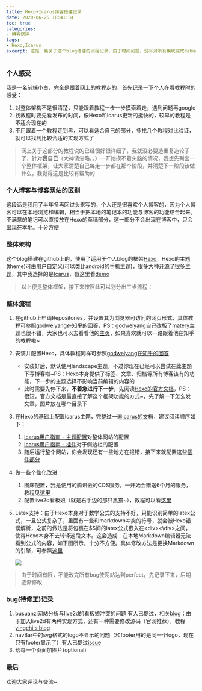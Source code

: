 ```yaml
---
title: Hexo+Icarus博客搭建记录
date: 2020-06-25 18:41:34
toc: true
categories:
- 博客搭建
tags:
- Hexo,Icarus
excerpt: 这是一篇关于这个blog搭建的流程记录，由于时间问题，没有对所有模块完成debug，在此先记录下来，随后逐一解决
---
```


### 个人感受

我是一名前端小白，完全是跟着网上的教程走的，首先记录一下个人在看教程时的感受：

1. 对整体架构不是很清楚，只能跟着教程一步一步摸索着走，遇到问题再google
2. 找教程时要先看发布的时间，像Hexo和Icarus更新的挺快的，较早的教程是不适合现在的
3. 不用跟着一个教程走到黑，可以看适合自己的部分，多找几个教程对比验证，就可以找到比较合适的实现方式了

> 网上关于这部分的教程说的已经很好很详细了，我就没必要造重复造轮子了，针对**我自己**（大神请忽略。。）一开始摸不着头脑的情况，我想先列出一个整体框架，让大家清楚自己每走一步都在那个阶段，并清楚下一阶段该做什么，我觉得这是比较有帮助的

### 个人博客与博客网站的区别

这段话是我用了半年多再回过头来写的，个人还是很喜欢个人博客的，因为个人博客可以在本地浏览和编辑，相当于把本地的笔记本的功能与博客的功能结合起来。不满意的笔记可以直接放在Hexo的草稿部分，这一部分不会出现在博客中，只会出现在本地。十分方便

### 整体架构

这个blog搭建在github上的，使用了适用于个人blog的框架[Hexo](https://hexo.io/zh-cn/)，Hexo的主题(theme)可由用户自定义(可以类比android的手机主题)，很多大神[开源了很多主题](https://hexo.io/themes/)，其中我选择的是[Icarus](https://github.com/ppoffice/hexo-theme-icarus)，戳这里看[demo](https://blog.zhangruipeng.me/hexo-theme-icarus/)

> 以上便是整体框架，接下来按照此可以划分出三步流程：

### 整体流程

1. 在github上申请Repositories，并设置其为浏览器可访问的网页形式，具体教程可参照[godweiyang在知乎的回答](https://zhuanlan.zhihu.com/p/35668237)，PS：godweiyang自己改版了matery主题也很不错，大家也可以去看看他的[主页](https://godweiyang.com/)，如果喜欢就可以一路跟着他在知乎的教程啦~

2. 安装并配置Hexo，具体教程同样可参照[godweiyang在知乎的回答](https://zhuanlan.zhihu.com/p/35668237)
   * 安装好后，默认使用landscape主题，不过你现在已经可以尝试在此主题下写博客啦~PS：Hexo本身提供了标签、文章、归档等所有博客该有的功能，下一步的主题选择不影响当前编辑的内容的
   * 此时需要先停下来，**不着急进行下一步**，先阅读[Hexo的官方文档](https://hexo.io/zh-cn/docs/)，PS：很短，官方文档是最直接了解这个框架功能的方式~，先了解一下怎么发文章，图片放在哪个目录下
   
3. 在Hexo的基础上配置Icarus主题，完整过一遍[Icarus的文档](https://blog.zhangruipeng.me/hexo-theme-icarus/)，建议阅读顺序如下：
   1. [Icarus用户指南 - 主题配置](https://blog.zhangruipeng.me/hexo-theme-icarus/Configuration/icarus%E7%94%A8%E6%88%B7%E6%8C%87%E5%8D%97-%E4%B8%BB%E9%A2%98%E9%85%8D%E7%BD%AE/)对整体网站的配置
   2. [Icarus用户指南 - 挂件](https://blog.zhangruipeng.me/hexo-theme-icarus/Widgets/icarus%E7%94%A8%E6%88%B7%E6%8C%87%E5%8D%97-%E6%8C%82%E4%BB%B6/)对于侧边栏的配置
   3. 随后运行整个网站，你会发现还有一些地方在报错，接下来就配置这些[插件部分](https://blog.zhangruipeng.me/hexo-theme-icarus/categories/Plugins/)
   
4. 做一些个性化改进：
   1. 图床配置，我是使用的腾讯云的COS服务，一开始会赠送6个月的服务，教程见[这里](https://cloud.tencent.com/edu/learning/course-1825-20823)
   2. 配置live2d看板娘（就是右手边的那只黑猫~），教程可以看[这里](https://zoutq.com/2019/12/18/hexo-icarus博客更改记录/)
   
5. Latex支持：由于Hexo本身对于数学公式的支持不好，只能识别简单的latex公式，一旦公式复杂了，里面有一些和markdown冲突的符号，就会被Hexo错误解析，之前的做法是将包裹在$$间的latex公式嵌入在\<div\>\<\div\>之间，使得Hexo本身不去转译这段文本。这会造成：在本地Markdown编辑器无法看到公式的内容，如下图所示，十分不方便。具体修改方法是更换Markdown的引擎，可参照[这里](https://zhuanlan.zhihu.com/p/35988761)

    ![](https://gitblog-1302688916.cos.ap-beijing.myqcloud.com/cs224n/202102/28/095511-853203.png)

> 由于时间有限，不能改完所有bug使网站达到perfect，先记录下来，后期逐渐修改

### bug(待修正)记录

1.  busuanzi网站分析与live2d的看板娘冲突的问题
    有人已提过，相关[blog](https://boyinthesun.cn/post/error-live2d-busuanzi/)；由于加入live2d有两种实现方式，还有一种需要修改源码（官网推荐），教程[yingchi's blog](https://blog.peiyingchi.com/2020/02/25/hexo-icarus-settings/#LOGO%E9%85%8D%E7%BD%AE)
2.  navBar中的svg格式的logo不显示的问题（和footer用的是同一个logo，现在只有footer显示了）有人已提过[issue](https://github.com/ppoffice/hexo-theme-icarus/issues/599)
3.  给每一个页面加图片(optional)

### 最后

欢迎大家评论与交流~
